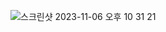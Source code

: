 ![스크린샷 2023-11-06 오후 10 31 21](https://github.com/Heo-y-y/development-blog/assets/112863029/2d64b56e-9375-4575-b187-5ec4a1a1a2df)